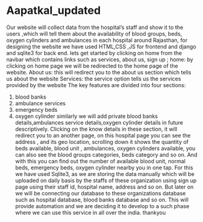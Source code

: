 # Aapatkal_updated
Our website will collect data from the hospital’s staff and show it to the users ,which will tell them about the availability of blood groups, beds, oxygen cylinders and ambulances in each hospital around Rajasthan, for designing the website we have used HTML,CSS ,JS for frontend and django and sqlite3 for back end.
lets get started by clicking on home from the navbar which contains links such as services, about us, sign up ;
home: by clicking on home page we will be redirected to the home page of the website.
About us: this will redirect you to the about us section which tells us about the website
Services: the service option tells us the services provided by the website
The key features are divided into four sections:
1. blood banks
2. ambulance services
3. emergency beds
4. oxygen cylinder
similarly we will add private blood banks details,ambulances service details,oxygen cylinder details in future descriptively.
Clicking on the know details in these section, it will redirect you to an another page, on this hospital page you can see the address , and its geo location, scrolling down it shows the quantity of beds available, blood unit , ambulances, oxygen cylinders available, you can also see the blood groups categories, beds category and so on. 
And with this you can find out the number of available blood unit, normal beds, emergency beds, oxygen cylinder nearby you in one tap.
For this we have used Sqlite3, as we are storing the data manually which will be uploaded on daily basis by the staffs of these organization using sign up page using their staff id, hospital name, address and so on. But later on we will be connecting our database to these organizations database such as hospital database, blood banks database and so on. This will provide automation and we are deciding it to develop to a such phase where we can use this service in all over the india.
thankyou
